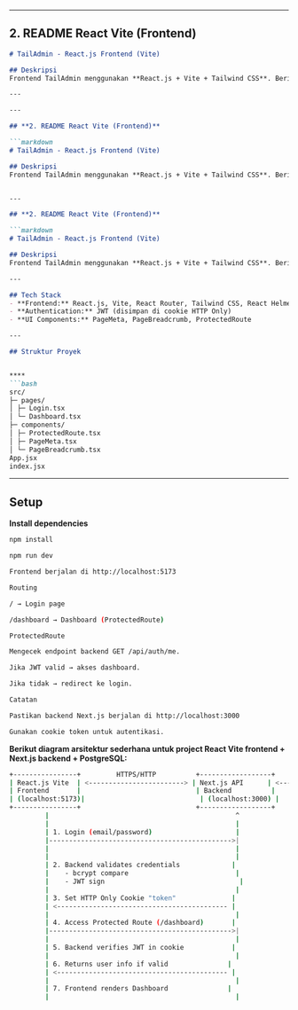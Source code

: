 
---

## **2. README React Vite (Frontend)**

```markdown
# TailAdmin - React.js Frontend (Vite)

## Deskripsi
Frontend TailAdmin menggunakan **React.js + Vite + Tailwind CSS**. Berinteraksi dengan backend Next.js API untuk login, logout, dan dashboard.

---

---

## **2. README React Vite (Frontend)**

```markdown
# TailAdmin - React.js Frontend (Vite)

## Deskripsi
Frontend TailAdmin menggunakan **React.js + Vite + Tailwind CSS**. Berinteraksi dengan backend Next.js API untuk login, logout, dan dashboard.


---

## **2. README React Vite (Frontend)**

```markdown
# TailAdmin - React.js Frontend (Vite)

## Deskripsi
Frontend TailAdmin menggunakan **React.js + Vite + Tailwind CSS**. Berinteraksi dengan backend Next.js API untuk login, logout, dan dashboard.

---

## Tech Stack
- **Frontend:** React.js, Vite, React Router, Tailwind CSS, React Helmet
- **Authentication:** JWT (disimpan di cookie HTTP Only)
- **UI Components:** PageMeta, PageBreadcrumb, ProtectedRoute

---

## Struktur Proyek


****
```bash
src/
├─ pages/
│ ├─ Login.tsx
│ └─ Dashboard.tsx
├─ components/
│ ├─ ProtectedRoute.tsx
│ ├─ PageMeta.tsx
│ └─ PageBreadcrumb.tsx
App.jsx
index.jsx
```

---


## Setup

 **Install dependencies**
```bash
npm install

npm run dev

Frontend berjalan di http://localhost:5173

Routing

/ → Login page

/dashboard → Dashboard (ProtectedRoute)

ProtectedRoute

Mengecek endpoint backend GET /api/auth/me.

Jika JWT valid → akses dashboard.

Jika tidak → redirect ke login.

Catatan

Pastikan backend Next.js berjalan di http://localhost:3000

Gunakan cookie token untuk autentikasi. 

```
 **Berikut diagram arsitektur sederhana untuk project React Vite frontend + Next.js backend + PostgreSQL:**
```bash
+----------------+         HTTPS/HTTP          +------------------+       SQL       +------------------+
| React.js Vite  | <------------------------> | Next.js API      | <------------> | PostgreSQL        |
| Frontend       |                             | Backend          |               | Database (user)  |
| (localhost:5173)|                             | (localhost:3000) |               | schema: "user"  |
+----------------+                             +------------------+               +------------------+
         |                                               ^
         |                                               |
         | 1. Login (email/password)                     |
         |---------------------------------------------->|
         |                                               |
         |                                               |
         | 2. Backend validates credentials             |
         |    - bcrypt compare                           |
         |    - JWT sign                                  |
         |                                               |
         | 3. Set HTTP Only Cookie "token"              |
         | <------------------------------------------- |
         |                                               |
         | 4. Access Protected Route (/dashboard)       |
         |---------------------------------------------->|
         |                                               |
         | 5. Backend verifies JWT in cookie            |
         |                                               |
         | 6. Returns user info if valid               |
         | <------------------------------------------- |
         |                                               |
         | 7. Frontend renders Dashboard               |
         |                                               |
```